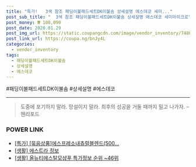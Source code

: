 ```yaml
--- 
title: "특가!   3색 참조 패딩이불패드세트DK이불솜 상세설명 에스데코 세미..." 
post_sub_title: "  3색 참조 패딩이불패드세트DK이불솜 상세설명 에스데코 세미마이크로" 
post_money: ₩ 188,090 
post_date: 2020.01.29 
post_img_url: https://static.coupangcdn.com/image/vendor_inventory/7486/44dafaed608243f4a77d33dcd63bc02c6e0568088d5662faf07ea0b693d4.jpg 
post_link_url: https://coupa.ng/bnJy4L 
categories: 
  - vendor_inventory 
tags: 
  - 패딩이불패드세트DK이불솜 
  - 상세설명 
  - 에스데코 
--- 
```

  #패딩이불패드세트DK이불솜 #상세설명 #에스데코 
<hr> 

> 도중에 포기하지 말라. 망설이지 말라. 최후의 성공을 거둘 때까지 밀고 나가자. – 헨리포드 


### POWER LINK

* <a href="https://blog.naver.com/an0733/221787007185" target="_blank">[특가] [묶음상품]에스프레소내츄럴블렌드(500...</a>
* <a href="https://blog.naver.com/fasyy4321/221765164858" target="_blank"> [생활] 에스트라 정보 </a>
* <a href="https://blog.naver.com/sakai111/221776201443" target="_blank"> [생활] 올뉴티에스탈모샴푸 특가정보 순위 ~46위</a>
